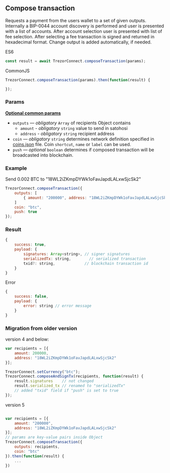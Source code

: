## Compose transaction

Requests a payment from the users wallet to a set of given outputs. Internally a BIP-0044 account
discovery is performed and user is presented with a list of accounts. After account selection user is presented with list of fee selection. After selecting a fee transaction is signed and returned in hexadecimal format.
Change output is added automatically, if needed.

ES6
```javascript
const result = await TrezorConnect.composeTransaction(params);
```

CommonJS
```javascript
TrezorConnect.composeTransaction(params).then(function(result) {

});
```

### Params
[****Optional common params****](commonParams.md)
* `outputs` — *obligatory* `Array` of recipients Object contains
    - `amount` - *obligatory* `string` value to send in satohosi
    - `address` - *obligatory* `string` recipient address
* `coin` — *obligatory* `string` determines network definition specified in [coins.json](../../src/data/coins.json) file. Coin `shortcut`, `name` or `label` can be used.
* `push` — *optional* `boolean` determines if composed transaction will be broadcasted into blockchain.

### Example
Send 0.002 BTC to "18WL2iZKmpDYWk1oFavJapdLALxwSjcSk2"
```javascript
TrezorConnect.composeTransaction({
    outputs: [
        { amount: "200000", address: "18WL2iZKmpDYWk1oFavJapdLALxwSjcSk2" }
    ]
    coin: "btc",
    push: true
});
```

### Result
```javascript
{
    success: true,
    payload: {
        signatures: Array<string>, // signer signatures
        serializedTx: string,        // serialized transaction 
        txid?: string,             // blockchain transaction id
    }
}
```

Error
```javascript
{
    success: false,
    payload: {
        error: string // error message
    }
}
```

### Migration from older version

version 4 and below:
```javascript
var recipients = [{
    amount: 200000,
    address: "18WL2iZKmpDYWk1oFavJapdLALxwSjcSk2"
}];

TrezorConnect.setCurrency("btc");
TrezorConnect.composeAndSignTx(recipients, function(result) {
    result.signatures    // not changed
    result.serialized_tx // renamed to "serializedTx"
    // added "txid" field if "push" is set to true
});
```
version 5
```javascript

var recipients = [{
    amount: "200000",
    address: "18WL2iZKmpDYWk1oFavJapdLALxwSjcSk2"
}];
// params are key-value pairs inside Object
TrezorConnect.composeTransaction({ 
    outputs: recipients,
    coin: "btc"
}).then(function(result) {
    ...
})
```
